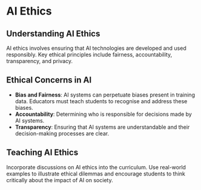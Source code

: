 # AI Ethics

## Understanding AI Ethics

AI ethics involves ensuring that AI technologies are developed and used responsibly. Key ethical principles include fairness, accountability, transparency, and privacy.

## Ethical Concerns in AI

- **Bias and Fairness**: AI systems can perpetuate biases present in training data. Educators must teach students to recognise and address these biases.
- **Accountability**: Determining who is responsible for decisions made by AI systems.
- **Transparency**: Ensuring that AI systems are understandable and their decision-making processes are clear.

## Teaching AI Ethics

Incorporate discussions on AI ethics into the curriculum. Use real-world examples to illustrate ethical dilemmas and encourage students to think critically about the impact of AI on society.